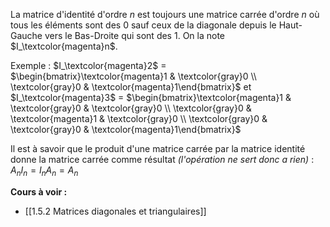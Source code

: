 
La matrice d'identité d'ordre $n$ est toujours une matrice carrée d'ordre $n$ où tous les éléments sont des $0$ sauf ceux de la diagonale depuis le Haut-Gauche vers le Bas-Droite qui sont des $1$.
On la note $I_\textcolor{magenta}n$.

Exemple : $I_\textcolor{magenta}2$ = $\begin{bmatrix}\textcolor{magenta}1 & \textcolor{gray}0 \\ \textcolor{gray}0 & \textcolor{magenta}1\end{bmatrix}$ et $I_\textcolor{magenta}3$ = $\begin{bmatrix}\textcolor{magenta}1 & \textcolor{gray}0 & \textcolor{gray}0 \\ \textcolor{gray}0 & \textcolor{magenta}1 & \textcolor{gray}0 \\ \textcolor{gray}0 & \textcolor{gray}0 & \textcolor{magenta}1\end{bmatrix}$

Il est à savoir que le produit d'une matrice carrée par la matrice identité donne la matrice carrée comme résultat *(l'opération ne sert donc a rien)* : $A_nI_n = I_nA_n = A_n$ 

**Cours à voir :**
- [[1.5.2 Matrices diagonales et triangulaires]]